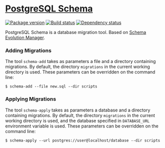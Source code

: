 # [PostgreSQL Schema][1]

[![Package version][2]][3]
[![Build status][4]][5]
[![Dependency status][6]][7]

PostgreSQL Schema is a database migration tool. Based on [Schema Evolution Manager][8].

### Adding Migrations

The tool `schema-add` takes as parameters a file and a directory
containing migrations. By default, the directory `migrations` in the
current working directory is used. These parameters can be overridden
on the command line:

    $ schema-add --file new.sql --dir scripts

### Applying Migrations

The tool `schema-apply` takes as parameters a database and a directory
containing migrations. By default, the directory `migrations` in the
current working directory is used, and the database specified in
`DATABASE_URL` environment variable is used. These parameters can be
overridden on the command line:

    $ schema-apply --url postgres://user@localhost/database --dir scripts

[1]: https://github.com/mfine/postgresql-schema
[2]: https://img.shields.io/hackage/v/postgresql-schema.svg?style=flat
[3]: https://hackage.haskell.org/package/postgresql-schema
[4]: https://img.shields.io/travis/mfine/postgresql-schema/master.svg?style=flat
[5]: https://travis-ci.org/mfine/postgresql-schema
[6]: https://img.shields.io/hackage-deps/v/postgresql-schema.svg?style=flat
[7]: http://packdeps.haskellers.com/feed?needle=postgresql-schema
[8]: https://github.com/mbryzek/schema-evolution-manager
